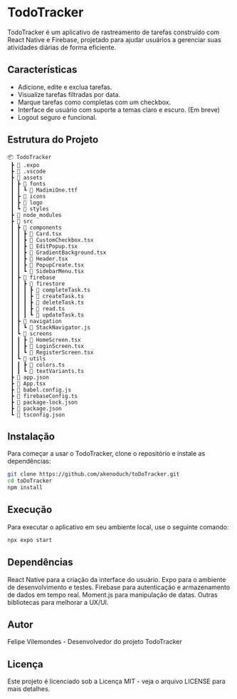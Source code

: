 # TodoTracker

TodoTracker é um aplicativo de rastreamento de tarefas construído com React Native e Firebase, projetado para ajudar usuários a gerenciar suas atividades diárias de forma eficiente.

## Características

- Adicione, edite e exclua tarefas.
- Visualize tarefas filtradas por data.
- Marque tarefas como completas com um checkbox.
- Interface de usuário com suporte a temas claro e escuro. (Em breve)
- Logout seguro e funcional.

## Estrutura do Projeto

```plaintext
📦 TodoTracker
 ┣ 📂 .expo
 ┣ 📂 .vscode
 ┣ 📂 assets
 ┃ ┣ 📂 fonts
 ┃ ┃ ┗ 📜 MadimiOne.ttf
 ┃ ┣ 📂 icons
 ┃ ┣ 📂 logo
 ┃ ┗ 📂 styles
 ┣ 📂 node_modules
 ┣ 📂 src
 ┃ ┣ 📂 components
 ┃ ┃ ┣ 📜 Card.tsx
 ┃ ┃ ┣ 📜 CustomCheckbox.tsx
 ┃ ┃ ┣ 📜 EditPopup.tsx
 ┃ ┃ ┣ 📜 GradientBackground.tsx
 ┃ ┃ ┣ 📜 Header.tsx
 ┃ ┃ ┣ 📜 PopupCreate.tsx
 ┃ ┃ ┗ 📜 SidebarMenu.tsx
 ┃ ┣ 📂 firebase
 ┃ ┃ ┣ 📂 firestore
 ┃ ┃ ┃ ┣ 📜 completeTask.ts
 ┃ ┃ ┃ ┣ 📜 createTask.ts
 ┃ ┃ ┃ ┣ 📜 deleteTask.ts
 ┃ ┃ ┃ ┣ 📜 read.ts
 ┃ ┃ ┃ ┗ 📜 updateTask.ts
 ┃ ┣ 📂 navigation
 ┃ ┃ ┗ 📜 StackNavigator.js
 ┃ ┗ 📂 screens
 ┃ ┃ ┣ 📜 HomeScreen.tsx
 ┃ ┃ ┣ 📜 LoginScreen.tsx
 ┃ ┃ ┗ 📜 RegisterScreen.tsx
 ┃ ┗ 📂 utils
 ┃ ┃ ┣ 📜 colors.ts
 ┃ ┃ ┗ 📜 textVariants.ts
 ┣ 📜 app.json
 ┣ 📜 App.tsx
 ┣ 📜 babel.config.js
 ┣ 📜 firebaseConfig.ts
 ┣ 📜 package-lock.json
 ┣ 📜 package.json
 ┗ 📜 tsconfig.json
```

## Instalação
Para começar a usar o TodoTracker, clone o repositório e instale as dependências:

```bash
git clone https://github.com/akenoduch/toDoTracker.git
cd toDoTracker
npm install
```
## Execução
Para executar o aplicativo em seu ambiente local, use o seguinte comando:
```bash
npx expo start
```

## Dependências
React Native para a criação da interface do usuário.
Expo para o ambiente de desenvolvimento e testes.
Firebase para autenticação e armazenamento de dados em tempo real.
Moment.js para manipulação de datas.
Outras bibliotecas para melhorar a UX/UI.

## Autor
Felipe Vilemondes - Desenvolvedor do projeto TodoTracker

## Licença
Este projeto é licenciado sob a Licença MIT - veja o arquivo LICENSE para mais detalhes.

